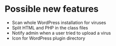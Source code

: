 # Possible new features

* Scan whole WordPress installation for viruses
* Split HTML and PHP in the class files
* Notify admin when a user tried to upload a virus
* Icon for WordPress plugin directory
